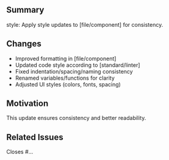## Summary
style: Apply style updates to [file/component] for consistency.

## Changes
- Improved formatting in [file/component]  
- Updated code style according to [standard/linter]  
- Fixed indentation/spacing/naming consistency  
- Renamed variables/functions for clarity  
- Adjusted UI styles (colors, fonts, spacing)  

## Motivation
This update ensures consistency and better readability.  

## Related Issues
Closes #...
